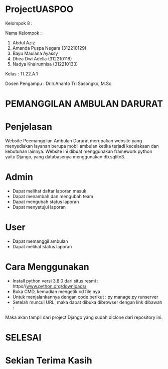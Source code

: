 # ProjectUASPOO

Kelompok 8 :

Nama Kelompok  :

1. Abdul Aziz
2. Amanda Puspa Negara (312210129)
3. Bayu Maulana Ayassy
4. Dhea Dwi Adelia (312210116)
5. Nadya Khairunnisa (312210133)

Kelas : TI.22.A.1

Dosen Pengampu : Dr.Ir.Ananto Tri Sasongko, M.Sc.

# PEMANGGILAN AMBULAN DARURAT

# Penjelasan

Website Peemanggilan Ambulan Darurat merupakan website yang menyediakan layanan berupa mobil ambulan ketika terjadi kecelakaan dan kebutuhan lainnya. Website ini dibuat menggunakan framework python yaitu Django, yang databasenya menggunakan db.sqlite3.

# Admin

- Dapat melihat daftar laporan masuk
- Dapat menambah dan mengubah team
- Dapat mengubah status laporan
- Dapat menyetujui laporan

# User

- Dapat memanggil ambulan
- Dapat melihat status laporan

# Cara Menggunakan

- Install python versi 3.8.0 dari situs resmi : https//www.python.org/downloads/
- Buka CMD, kemudian mengetik cd file nya
- Untuk menjalankannya dengan code berikut :
      py manage.py runserver
- Setelah muncul URL, maka dapat dibuka dibrowser dengan link dibawah :

Maka akan tampil dari project Django yang sudah diclone dari repository ini.

# SELESAI

# Sekian Terima Kasih

